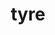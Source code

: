 ---
category: 4-letters
denotation: null
name: tyre
reference_link: https://www.etymonline.com/word/tyre
root_language: null
root_name: null
title: tyre
type: free
word_sums:
- respelling: tyre
  sum: 'Tyre + '
---